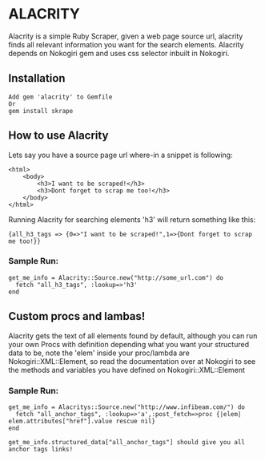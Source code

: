 # ALACRITY

Alacrity is a simple Ruby Scraper, given a web page source url, alacrity finds all relevant information you want 
for the search elements. Alacrity depends on Nokogiri gem and uses css selector inbuilt in Nokogiri.

## Installation

    Add gem 'alacrity' to Gemfile
    Or
    gem install skrape

## How to use Alacrity

Lets say you have a source page url where-in a snippet is following:

    <html>
        <body>
            <h3>I want to be scraped!</h3>
            <h3>Dont forget to scrap me too!</h3>
        </body>
    </html>

Running Alacrity for searching elements 'h3' will return something like this:

    {all_h3_tags => {0=>"I want to be scraped!",1=>{Dont forget to scrap me too!}}

### Sample Run:

    get_me_info = Alacrity::Source.new("http://some_url.com") do
      fetch "all_h3_tags", :lookup=>'h3'
    end

## Custom procs and lambas!

Alacrity gets the text of all elements found by default, although you can run your own Procs with definition depending what you want your structured data to be, note the 'elem' inside your proc/lambda are Nokogiri::XML::Element, so read the documentation over at Nokogiri to see the methods and variables you have defined on Nokogiri::XML::Element
    
### Sample Run:

    get_me_info = Alacritys::Source.new("http://www.infibeam.com/") do
      fetch "all_anchor_tags", :lookup=>'a',:post_fetch=>proc {|elem| elem.attributes["href"].value rescue nil}
    end

    get_me_info.structured_data["all_anchor_tags"] should give you all anchor tags links!
